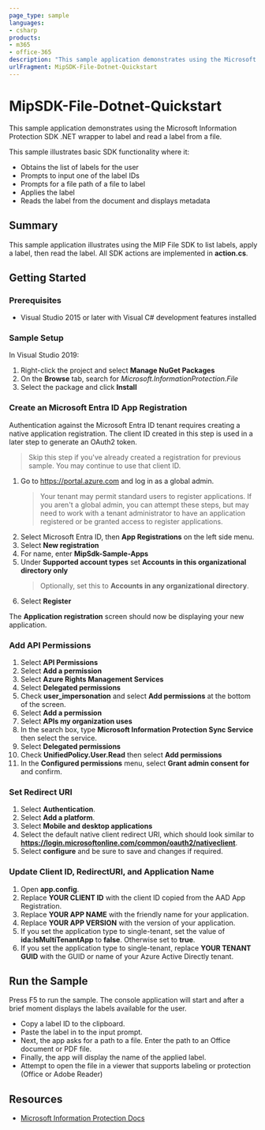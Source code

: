 ```yaml
---
page_type: sample
languages:
- csharp
products:
- m365
- office-365
description: "This sample application demonstrates using the Microsoft Information Protection SDK .NET wrapper to label and read a label from a file."
urlFragment: MipSDK-File-Dotnet-Quickstart
---
```


# MipSDK-File-Dotnet-Quickstart

This sample application demonstrates using the Microsoft Information Protection SDK .NET wrapper to label and read a label from a file. 

This sample illustrates basic SDK functionality where it:

- Obtains the list of labels for the user
- Prompts to input one of the label IDs
- Prompts for a file path of a file to label
- Applies the label
- Reads the label from the document and displays metadata

## Summary

This sample application illustrates using the MIP File SDK to list labels, apply a label, then read the label. All SDK actions are implemented in **action.cs**. 

## Getting Started

### Prerequisites

- Visual Studio 2015 or later with Visual C# development features installed

### Sample Setup

In Visual Studio 2019:

1. Right-click the project and select **Manage NuGet Packages**
2. On the **Browse** tab, search for *Microsoft.InformationProtection.File*
3. Select the package and click **Install**

### Create an Microsoft Entra ID App Registration

Authentication against the Microsoft Entra ID tenant requires creating a native application registration. The client ID created in this step is used in a later step to generate an OAuth2 token.

> Skip this step if you've already created a registration for previous sample. You may continue to use that client ID.

1. Go to https://portal.azure.com and log in as a global admin.
   > Your tenant may permit standard users to register applications. If you aren't a global admin, you can attempt these steps, but may need to work with a tenant administrator to have an application registered or be granted access to register applications.
2. Select Microsoft Entra ID, then **App Registrations** on the left side menu.
3. Select **New registration**
4. For name, enter **MipSdk-Sample-Apps**
5. Under **Supported account types** set **Accounts in this organizational directory only**
   > Optionally, set this to **Accounts in any organizational directory**.
6. Select **Register**

The **Application registration** screen should now be displaying your new application.

### Add API Permissions 

1. Select **API Permissions**
2. Select **Add a permission**
3. Select **Azure Rights Management Services**
4. Select **Delegated permissions**
5. Check **user_impersonation** and select **Add permissions** at the bottom of the screen.
6. Select **Add a permission**
7. Select **APIs my organization uses**
8. In the search box, type **Microsoft Information Protection Sync Service** then select the service.
9. Select **Delegated permissions**
10. Check **UnifiedPolicy.User.Read** then select **Add permissions**
11. In the **Configured permissions** menu, select **Grant admin consent for <TENANT NAME>** and confirm.

### Set Redirect URI

1. Select **Authentication**.
2. Select **Add a platform**.
3. Select **Mobile and desktop applications**
4. Select the default native client redirect URI, which should look similar to **https://login.microsoftonline.com/common/oauth2/nativeclient**.
5. Select **configure** and be sure to save and changes if required. 

### Update Client ID, RedirectURI, and Application Name

1. Open **app.config**.
2. Replace **YOUR CLIENT ID** with the client ID copied from the AAD App Registration.
3. Replace **YOUR APP NAME** with the friendly name for your application.
4. Replace **YOUR APP VERSION** with the version of your application.
5. If you set the application type to single-tenant, set the value of **ida:IsMultiTenantApp** to **false**. Otherwise set to **true**.
6. If you set the application type to single-tenant, replace **YOUR TENANT GUID** with the GUID or name of your Azure Active Directly tenant.

## Run the Sample

Press F5 to run the sample. The console application will start and after a brief moment displays the labels available for the user.

- Copy a label ID to the clipboard.
- Paste the label in to the input prompt.
- Next, the app asks for a path to a file. Enter the path to an Office document or PDF file.
- Finally, the app will display the name of the applied label.
- Attempt to open the file in a viewer that supports labeling or protection (Office or Adobe Reader)

## Resources

- [Microsoft Information Protection Docs](https://aka.ms/mipsdkdocs)
